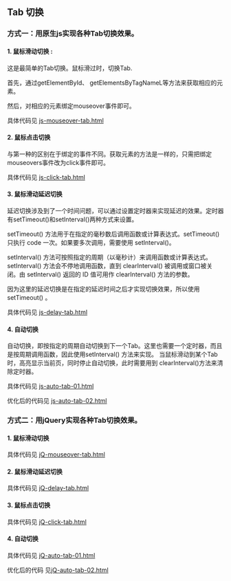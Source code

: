 ## Tab 切换

### 方式一：用原生js实现各种Tab切换效果。

#### 1. 鼠标滑动切换 :
这是最简单的Tab切换。鼠标滑过时，切换Tab.

首先，通过getElementById、 getElementsByTagNameL等方法来获取相应的元素。

然后，对相应的元素绑定mouseover事件即可。

具体代码见  [js-mouseover-tab.html](https://github.com/frankwang0909/Tab/blob/master/js-mouseover-tab.html)

#### 2. 鼠标点击切换
与第一种的区别在于绑定的事件不同。获取元素的方法是一样的，只需把绑定mouseovers事件改为click事件即可。

具体代码见  [js-click-tab.html](https://github.com/frankwang0909/Tab/blob/master/js-click-tab.html)

#### 3. 鼠标滑动延迟切换
延迟切换涉及到了一个时间问题，可以通过设置定时器来实现延迟的效果。定时器有setTimeout()和setInterval()两种方式来设置。

setTimeout() 方法用于在指定的毫秒数后调用函数或计算表达式。setTimeout() 只执行 code 一次。如果要多次调用，需要使用 setInterval()。 

setInterval() 方法可按照指定的周期（以毫秒计）来调用函数或计算表达式。setInterval() 方法会不停地调用函数，直到 clearInterval() 被调用或窗口被关闭。由 setInterval() 返回的 ID 值可用作 clearInterval() 方法的参数。

因为这里的延迟切换是在指定的延迟时间之后才实现切换效果，所以使用setTimeout() 。

具体代码见  [js-delay-tab.html](https://github.com/frankwang0909/Tab/blob/master/js-delay-tab.html)

#### 4. 自动切换
自动切换，即按指定的周期自动切换到下一个Tab。这里也需要一个定时器，而且是按周期调用函数，因此使用setInterval() 方法来实现。
当鼠标滑动到某个Tab时，高亮显示当前页，同时停止自动切换，此时需要用到 clearInterval()方法来清除定时器。

具体代码见  [js-auto-tab-01.html](https://github.com/frankwang0909/Tab/blob/master/js-auto-tab-01.html)


优化后的代码见 [js-auto-tab-02.html](https://github.com/frankwang0909/Tab/blob/master/js-auto-tab-02.html)


### 方式二：用jQuery实现各种Tab切换效果。

#### 1. 鼠标滑动切换 
具体代码见  [jQ-mouseover-tab.html](https://github.com/frankwang0909/Tab/blob/master/jQ-mouseover-tab.html)

#### 2. 鼠标滑动延迟切换
具体代码见  [jQ-delay-tab.html](https://github.com/frankwang0909/Tab/blob/master/jQ-delay-tab.html)

#### 3. 鼠标点击切换
具体代码见  [jQ-click-tab.html](https://github.com/frankwang0909/Tab/blob/master/jQ-click-tab.html)

#### 4. 自动切换
具体代码见  [jQ-auto-tab-01.html](https://github.com/frankwang0909/Tab/blob/master/jQ-auto-tab-01.html)

优化后的代码 见[jQ-auto-tab-02.html](https://github.com/frankwang0909/Tab/blob/master/jQ-auto-tab-02.html)
